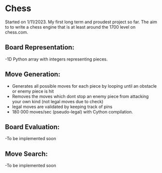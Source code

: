 # Chess
Started on 1/11/2023. My first long term and proudest project so far.
The aim to to write a chess engine that is at least around the 1700 level on chess.com. 

## Board Representation: 
-1D Python array with integers representing pieces. 

## Move Generation: 
- Generates all possible moves for each piece by looping until an obstacle or enemy piece is hit
- Removes the moves which dont stop an enemy piece from attacking your own kind (not legal moves due to check)
- legal moves are validated by keeping track of pins
- 180 000 moves/sec (pseudo-legal) with Cython compilation. 

## Board Evaluation: 
-To be implemented soon

## Move Search: 
-To be implemented soon

